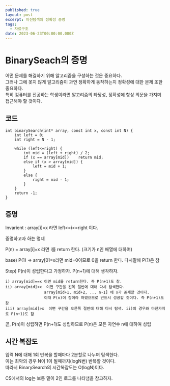 ```yaml
---
published: true
layout: post
excerpt: 이진탐색의 정확성 증명
tags:
  - 자료구조
date: 2023-06-23T00:00:00.000Z
---
```

# BinarySeach의 증명

어떤 문제를 해결하기 위해 알고리즘을 구성하는 것은 중요하다.   
그러나 그에 못지 않게 알고리즘이 과연 정확하게 동작하는지 정확성에 대한 문제 또한 중요하다.   
특히 컴퓨터를 전공하는 학생이라면 알고리즘의 타당성, 정확성에 항상 의문을 가지며 접근해야 할 것이다.

## 코드
```
int binarySearch(int* array, const int x, const int N) {
	int left = 0;
	int right = N - 1;
	
	while (left<=right) {
		int mid = (left + right) / 2;
		if (x == array[mid])	return mid;
		else if (x > array[mid]) {
			left = mid + 1;
		}
		else {
			right = mid - 1;
		}
	}
	return -1;
}
```   

## 증명

Invarient : array[i]=x 라면 left<=i<=right 이다.  

증명하고자 하는 명제  

P(n) = array[i]=x 라면 i를 return 한다. (크기가 n인 배열에 대하여)

base) P(1) => array[0]=x라면 mid=0이므로 0을 return 한다. 다시말해 P(1)은 참

Step) P(n)이 성립한다고 가정하자.
	  P(n+1)에 대해 생각하자.

	i) array[mid]==x 이면 mid를 return한다. 즉 P(n+1)도 참.  
    ii) array[mid]<x  이면 구간을 왼쪽 절반에 대해 다시 탐색한다.
   					 array[mid+1, mid+2, ... n-1] 에 x가 존재할 것이다.
       				 이때 P(n)이 참이라 하였으므로 반드시 성공할 것이다. 즉 P(n+1)도 참
    iii) array[mid]>x  이면 구간을 오른쪽 절반에 대해 다시 탐색. ii)의 경우와 마찬가지로 P(n+1)도 참
   곧, P(n)이 성립하면 P(n+1)도 성립하므로 P(n)은 모든 자연수 n에 대하여 성립   
  
  
## 시간 복잡도
  
  입력 N에 대해 1회 반복을 할때마다 2분할로 나누며 탐색한다.   
  이는 최악의 경우 N이 1이 될때까지(logN번) 반복할 것이다.  
  따라서 BinarySearch의 시간복잡도는 O(logN)이다.  
  
  CS에서의 log는 보통 밑이 2인 로그를 나타냄을 참고하자.
  